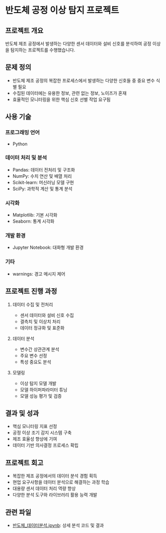 # 반도체 공정 이상 탐지 프로젝트

## 프로젝트 개요
반도체 제조 공정에서 발생하는 다양한 센서 데이터와 설비 신호를 분석하여 공정 이상을 탐지하는 프로젝트를 수행했습니다.

## 문제 정의
- 반도체 제조 공정의 복잡한 프로세스에서 발생하는 다양한 신호들 중 중요 변수 식별 필요
- 수집된 데이터에는 유용한 정보, 관련 없는 정보, 노이즈가 혼재
- 효율적인 모니터링을 위한 핵심 신호 선별 작업 요구됨

## 사용 기술
### 프로그래밍 언어
- Python

### 데이터 처리 및 분석
- Pandas: 데이터 전처리 및 구조화
- NumPy: 수치 연산 및 배열 처리
- Scikit-learn: 머신러닝 모델 구현
- SciPy: 과학적 계산 및 통계 분석

### 시각화
- Matplotlib: 기본 시각화
- Seaborn: 통계 시각화

### 개발 환경
- Jupyter Notebook: 대화형 개발 환경

### 기타
- warnings: 경고 메시지 제어

## 프로젝트 진행 과정
1. 데이터 수집 및 전처리
   - 센서 데이터와 설비 신호 수집
   - 결측치 및 이상치 처리
   - 데이터 정규화 및 표준화
   
2. 데이터 분석
   - 변수간 상관관계 분석
   - 주요 변수 선정
   - 특성 중요도 분석
   
3. 모델링
   - 이상 탐지 모델 개발
   - 모델 하이퍼파라미터 튜닝
   - 모델 성능 평가 및 검증

## 결과 및 성과
- 핵심 모니터링 지표 선정
- 공정 이상 조기 감지 시스템 구축
- 제조 효율성 향상에 기여
- 데이터 기반 의사결정 프로세스 확립

## 프로젝트 회고
- 복잡한 제조 공정에서의 데이터 분석 경험 획득
- 현업 요구사항을 데이터 분석으로 해결하는 과정 학습
- 대용량 센서 데이터 처리 역량 향상
- 다양한 분석 도구와 라이브러리 활용 능력 개발

## 관련 파일
- [반도체_데이터분석.ipynb](반도체_데이터분석.ipynb): 상세 분석 코드 및 결과

